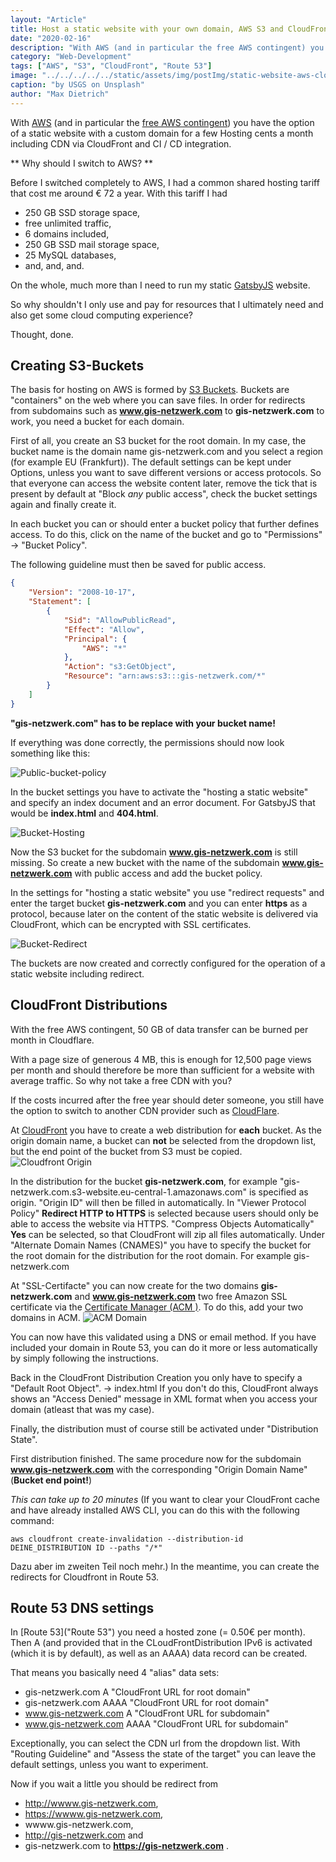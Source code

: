 ```yaml
---
layout: "Article"
title: Host a static website with your own domain, AWS S3 and CloudFront
date: "2020-02-16"
description: "With AWS (and in particular the free AWS contingent) you have the option of a static website with a custom domain for a few Hosting cents a month including CDN via CloudFront and CI/CD integration."
category: "Web-Development"
tags: ["AWS", "S3", "CloudFront", "Route 53"]
image: "../../../../../static/assets/img/postImg/static-website-aws-cloudfront.jpg"
caption: "by USGS on Unsplash"
author: "Max Dietrich"
---
```


With [AWS](https://aws.amazon.com/ "AWS") (and in particular the [free AWS contingent](https://aws.amazon.com/en/free/ "free AWS account")) you have the option of a static website with a custom domain for a few Hosting cents a month including CDN via CloudFront and CI / CD integration.

** Why should I switch to AWS? **

Before I switched completely to AWS, I had a common shared hosting tariff that cost me around € 72 a year. With this tariff I had
+ 250 GB SSD storage space,
+ free unlimited traffic,
+ 6 domains included,
+ 250 GB SSD mail storage space,
+ 25 MySQL databases,
+ and, and, and.

On the whole, much more than I need to run my static [GatsbyJS](https://www.gatsbyjs.org/) website.

So why shouldn't I only use and pay for resources that I ultimately need and also get some cloud computing experience?

Thought, done.

## Creating S3-Buckets 

The basis for hosting on AWS is formed by [S3 Buckets](https://s3.console.aws.amazon.com/s3/home "S3 Buckets"). 
Buckets are "containers" on the web where you can save files.
In order for redirects from subdomains such as **www.gis-netzwerk.com** to **gis-netzwerk.com** to work, you need a bucket for each domain.

First of all, you create an S3 bucket for the root domain. In my case, the bucket name is the domain name gis-netzwerk.com and you select a region (for example EU (Frankfurt)).
The default settings can be kept under Options, unless you want to save different versions or access protocols.
So that everyone can access the website content later, remove the tick that is present by default at "Block *any* public access", check the bucket settings again and finally create it.

In each bucket you can or should enter a bucket policy that further defines access.
To do this, click on the name of the bucket and go to "Permissions" -> "Bucket Policy".

The following guideline must then be saved for public access.
```json
{
    "Version": "2008-10-17",
    "Statement": [
        {
            "Sid": "AllowPublicRead",
            "Effect": "Allow",
            "Principal": {
                "AWS": "*"
            },
            "Action": "s3:GetObject",
            "Resource": "arn:aws:s3:::gis-netzwerk.com/*"
        }
    ]
}
```
**"gis-netzwerk.com" has to be replace with your bucket name!**

If everything was done correctly, the permissions should now look something like this:

![Public-bucket-policy](bucket-richtlinie.png "public bucket policy")

In the bucket settings you have to activate the "hosting a static website" and specify an index document and an error document.
For GatsbyJS that would be **index.html** and **404.html**.

![Bucket-Hosting](bucket-hosting.png "Bucket-Hosting")

Now the S3 bucket for the subdomain **www.gis-netzwerk.com** is still missing.
So create a new bucket with the name of the subdomain **www.gis-netzwerk.com** with public access and add the bucket policy.

In the settings for "hosting a static website" you use "redirect requests" and enter the target bucket **gis-netzwerk.com** and you can enter **https** as a protocol, because later on the content of the static website is delivered via CloudFront, which can be encrypted with SSL certificates.

![Bucket-Redirect](bucket-redirect.png "Bucket-Redirect")

The buckets are now created and correctly configured for the operation of a static website including redirect.


## CloudFront Distributions

With the free AWS contingent, 50 GB of data transfer can be burned per month in Cloudflare.

With a page size of generous 4 MB, this is enough for 12,500 page views per month and should therefore be more than sufficient for a website with average traffic. So why not take a free CDN with you?

If the costs incurred after the free year should deter someone, you still have the option to switch to another CDN provider such as [CloudFlare](https://www.cloudflare.com "CloudFlare").

At [CloudFront](https://console.aws.amazon.com/cloudfront/ "CloudFront") you have to create a web distribution for **each** bucket.
As the origin domain name, a bucket can **not** be selected from the dropdown list, but the end point of the bucket from S3 must be copied.
![Cloudfront Origin](cloudfront-origin.png "Cloudfront Origin")

In the distribution for the bucket **gis-netzwerk.com**, for example "gis-netzwerk.com.s3-website.eu-central-1.amazonaws.com" is specified as origin.
"Origin ID" will then be filled in automatically. In "Viewer Protocol Policy" **Redirect HTTP to HTTPS** is selected because users should only be able to access the website via HTTPS.  "Compress Objects Automatically" **Yes** can be selected, so that CloudFront will zip all files automatically.
Under "Alternate Domain Names (CNAMES)" you have to specify the bucket for the root domain for the distribution for the root domain. For example gis-netzwerk.com

At "SSL-Certifacte" you can now create for the two domains **gis-netzwerk.com** and **www.gis-netzwerk.com** two free Amazon SSL certificate via the [Certificate Manager (ACM )](https://aws.amazon.com/en/certificate-manager/ "Certificate Manager (ACM)"). To do this, add your two domains in ACM.
![ACM Domain](acm_domain.png "ACM Domain")

You can now have this validated using a DNS or email method. If you have included your domain in Route 53, you can do it more or less automatically by simply following the instructions.

Back in the CloudFront Distribution Creation you only have to specify a "Default Root Object". -> index.html
If you don't do this, CloudFront always shows an "Access Denied" message in XML format when you access your domain (atleast that was my case).

Finally, the distribution must of course still be activated under "Distribution State".

First distribution finished. The same procedure now for the subdomain **www.gis-netzwerk.com** with the corresponding "Origin Domain Name" (**Bucket end point!**)

_This can take up to 20 minutes_
(If you want to clear your CloudFront cache and have already installed AWS CLI, you can do this with the following command:

```shell
aws cloudfront create-invalidation --distribution-id DEINE_DISTRIBUTION ID --paths "/*"
```

Dazu aber im zweiten Teil noch mehr.)
In the meantime, you can create the redirects for Cloudfront in Route 53.

## Route 53 DNS settings

In [Route 53]("Route 53") you need a hosted zone (= 0.50€ per month). Then A (and provided that in the CLoudFrontDistribution IPv6 is
activated (which it is by default), as well as an AAAA) data record can be created.

That means you basically need 4 "alias" data sets:
+ gis-netzwerk.com A "CloudFront URL for root domain"
+ gis-netzwerk.com AAAA "CloudFront URL for root domain"
+ www.gis-netzwerk.com A "CloudFront URL for subdomain"
+ www.gis-netzwerk.com AAAA "CloudFront URL for subdomain"

Exceptionally, you can select the CDN url from the dropdown list.
With "Routing Guideline" and "Assess the state of the target" you can leave the default settings, unless you want to experiment.

Now if you wait a little you should be redirect from
+ http://wwww.gis-netzwerk.com,
+ https://wwww.gis-netzwerk.com,
+ wwww.gis-netzwerk.com,
+ http://gis-netzwerk.com and
+ gis-netzwerk.com
to **https://gis-netzwerk.com** .
